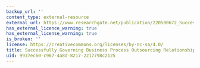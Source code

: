 ```yaml
---
backup_url: ''
content_type: external-resource
external_url: https://www.researchgate.net/publication/220500672_Successfully_Governing_Business_Process_Outsourcing_Relationships
has_external_licence_warning: true
has_external_license_warning: true
is_broken: ''
license: https://creativecommons.org/licenses/by-nc-sa/4.0/
title: Successfully Governing Business Process Outsourcing Relationships
uid: 9937ec60-c967-4a8d-8217-2217798c2125
---
```

